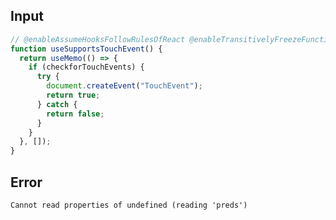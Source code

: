
## Input

```javascript
// @enableAssumeHooksFollowRulesOfReact @enableTransitivelyFreezeFunctionExpressions
function useSupportsTouchEvent() {
  return useMemo(() => {
    if (checkforTouchEvents) {
      try {
        document.createEvent("TouchEvent");
        return true;
      } catch {
        return false;
      }
    }
  }, []);
}

```


## Error

```
Cannot read properties of undefined (reading 'preds')
```
          
      
